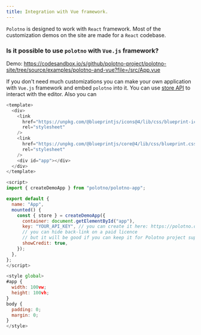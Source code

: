 ```yaml
---
title: Integration with Vue framework.
---
```


`Polotno` is designed to work with `React` framework. Most of the customization demos on the site are made for a `React` codebase.

### Is it possible to use `polotno` with `Vue.js` framework?

Demo: https://codesandbox.io/s/github/polotno-project/polotno-site/tree/source/examples/polotno-and-vue?file=/src/App.vue

If you don't need much customizations you can make your own application with `Vue.js` framework and embed `polotno` into it. You can use [store API](/docs/store-overview) to interact with the editor. Also you can

```js
<template>
  <div>
    <link
      href="https://unpkg.com/@blueprintjs/icons@4/lib/css/blueprint-icons.css"
      rel="stylesheet"
    />
    <link
      href="https://unpkg.com/@blueprintjs/core@4/lib/css/blueprint.css"
      rel="stylesheet"
    />
    <div id="app"></div>
  </div>
</template>

<script>
import { createDemoApp } from "polotno/polotno-app";

export default {
  name: "App",
  mounted() {
    const { store } = createDemoApp({
      container: document.getElementById("app"),
      key: "YOUR_API_KEY", // you can create it here: https://polotno.dev/cabinet/
      // you can hide back-link on a paid licence
      // but it will be good if you can keep it for Polotno project support
      showCredit: true,
    });
  },
};
</script>

<style global>
#app {
  width: 100vw;
  height: 100vh;
}
body {
  padding: 0;
  margin: 0;
}
</style>
```
